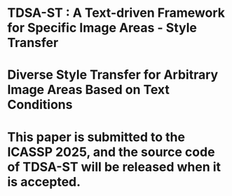 # TDSA-ST : A Text-driven Framework for Specific Image Areas - Style Transfer
# Diverse Style Transfer for Arbitrary Image Areas Based on Text Conditions
# This paper is submitted to the ICASSP 2025, and the source code of TDSA-ST will be released when it is accepted.
